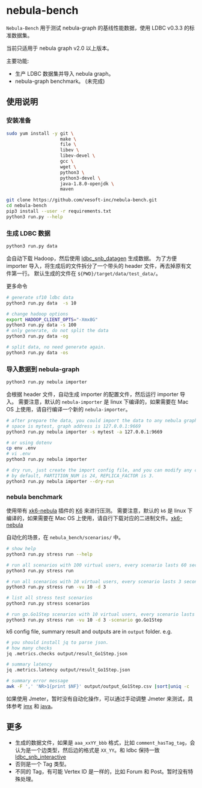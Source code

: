 # nebula-bench

`Nebula-Bench` 用于测试 nebula-graph 的基线性能数据，使用 LDBC v0.3.3 的标准数据集。

当前只适用于 nebula graph v2.0 以上版本。

主要功能:

* 生产 LDBC 数据集并导入 nebula graph。
* nebula-graph benchmark。 (未完成)

## 使用说明

### 安装准备

```bash
sudo yum install -y git \
                    make \
                    file \
                    libev \
                    libev-devel \
                    gcc \
                    wget \
                    python3 \
                    python3-devel \
                    java-1.8.0-openjdk \
                    maven 


```

```bash
git clone https://github.com/vesoft-inc/nebula-bench.git 
cd nebula-bench
pip3 install --user -r requirements.txt
python3 run.py --help
```

### 生成 LDBC 数据

```bash
python3 run.py data 
```

会自动下载 Hadoop，然后使用 [ldbc_snb_datagen](https://github.com/ldbc/ldbc_snb_datagen_spark) 生成数据。
为了方便 importer 导入，将生成后的文件拆分了一个带头的 header 文件，再去掉原有文件第一行。
默认生成的文件在 `${PWD}/target/data/test_data/`。

更多命令

```bash
# generate sf10 ldbc data
python3 run.py data  -s 10

# change hadoop options
export HADOOP_CLIENT_OPTS="-Xmx8G"
python3 run.py data -s 100
# only generate, do not split the data
python3 run.py data -og

# split data, no need generate again.
python3 run.py data -os
```

### 导入数据到 nebula-graph

```bash
python3 run.py nebula importer
```

会根据 header 文件，自动生成 importer 的配置文件，然后运行 importer 导入。
需要注意，默认的 `nebula-importer` 是 linux 下编译的，如果需要在 Mac OS 上使用，请自行编译一个新的 `nebula-importer`。

```bash
# after prepare the data, you could import the data to any nebula graph as you want.
# space is mytest, graph address is 127.0.0.1:9669
python3 run.py nebula importer -s mytest -a 127.0.0.1:9669

# or using dotenv
cp env .env
# vi .env
python3 run.py nebula importer

# dry run, just create the import config file, and you can modify any configuration。
# by default, PARTITION_NUM is 24, REPLICA_FACTOR is 3.
python3 run.py nebula importer --dry-run
```

### nebula benchmark

使用带有 [xk6-nebula](https://github.com/HarrisChu/xk6-nebula) 插件的 [K6](https://github.com/k6io/k6) 来进行压测。
需要注意，默认的 `k6` 是 linux 下编译的，如果需要在 Mac OS 上使用，请自行下载对应的二进制文件。[xk6-nebula](https://github.com/HarrisChu/xk6-nebula/tags)

自动化的场景，在 `nebula_bench/scenarios/` 中。

```bash
# show help
python3 run.py stress run --help

# run all scenarios with 100 virtual users, every scenario lasts 60 seconds.
python3 run.py stress run 

# run all scenarios with 10 virtual users, every scenario lasts 3 seconds.
python3 run.py stress run -vu 10 -d 3

# list all stress test scenarios
python3 run.py stress scenarios

# run go.Go1Step scenarios with 10 virtual users, every scenario lasts 3 seconds.
python3 run.py stress run -vu 10 -d 3 -scenario go.Go1Step
```

k6 config file, summary result and outputs are in `output` folder. e.g.

```bash
# you should install jq to parse json.
# how many checks
jq .metrics.checks output/result_Go1Step.json

# summary latency
jq .metrics.latency output/result_Go1Step.json

# summary error message 
awk -F ',' 'NR>1{print $NF}' output/output_Go1Step.csv |sort|uniq -c
```

如果使用 Jmeter，暂时没有自动化操作，可以通过手动调整 Jmeter 来测试，具体参考 [jmx](ldbc/jmx/go_step.jmx) 和 [java](util/LdbcGoStep/src/main/java/vesoft/LdbcGoStep.java)。

## 更多

* 生成的数据文件，如果是 `aaa_xxYY_bbb` 格式，比如 `comment_hasTag_tag`，会认为是一个边类型，然后边的格式是 `XX_YY`。和 ldbc 保持一致 [ldbc_snb_interactive](https://github.com/ldbc/ldbc_snb_interactive/blob/main/cypher/queries/interactive-complex-1.cypher)
* 否则是一个 Tag 类型。
* 不同的 Tag，有可能 Vertex ID 是一样的，比如 Forum 和 Post。暂时没有特殊处理。
